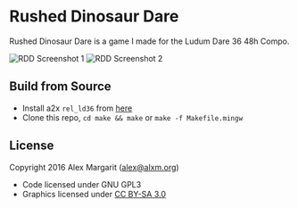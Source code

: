 Rushed Dinosaur Dare
====================

Rushed Dinosaur Dare is a game I made for the Ludum Dare 36 48h Compo.

![RDD Screenshot 1](https://github.com/alxm/rdd/raw/master/screenshots/Rushed-Dinosaur-Dare-00001.png "RDD Screenshot 1") ![RDD Screenshot 2](https://github.com/alxm/rdd/raw/master/screenshots/Rushed-Dinosaur-Dare-00002.png "RDD Screenshot 2")

Build from Source
-----------------

* Install a2x `rel_ld36` from [here](https://github.com/alxm/a2x/tree/rel_ld36)
* Clone this repo, `cd make && make` or `make -f Makefile.mingw`

License
-------

Copyright 2016 Alex Margarit (alex@alxm.org)

* Code licensed under GNU GPL3
* Graphics licensed under [CC BY-SA 3.0](https://creativecommons.org/licenses/by-sa/3.0/)
